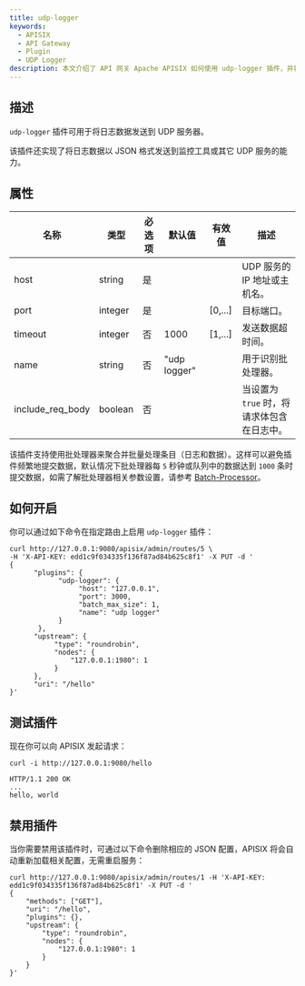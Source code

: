 ```yaml
---
title: udp-logger
keywords:
  - APISIX
  - API Gateway
  - Plugin
  - UDP Logger
description: 本文介绍了 API 网关 Apache APISIX 如何使用 udp-logger 插件，并将日志数据发送到 TCP 服务器的步骤。
---
```


<!--
#
# Licensed to the Apache Software Foundation (ASF) under one or more
# contributor license agreements.  See the NOTICE file distributed with
# this work for additional information regarding copyright ownership.
# The ASF licenses this file to You under the Apache License, Version 2.0
# (the "License"); you may not use this file except in compliance with
# the License.  You may obtain a copy of the License at
#
#     http://www.apache.org/licenses/LICENSE-2.0
#
# Unless required by applicable law or agreed to in writing, software
# distributed under the License is distributed on an "AS IS" BASIS,
# WITHOUT WARRANTIES OR CONDITIONS OF ANY KIND, either express or implied.
# See the License for the specific language governing permissions and
# limitations under the License.
#
-->

## 描述

`udp-logger` 插件可用于将日志数据发送到 UDP 服务器。

该插件还实现了将日志数据以 JSON 格式发送到监控工具或其它 UDP 服务的能力。

## 属性

| 名称             | 类型    | 必选项  | 默认值       | 有效值  | 描述                                             |
| ---------------- | ------- | ------ | ------------ | ------- | ------------------------------------------------ |
| host             | string  | 是     |              |         | UDP 服务的 IP 地址或主机名。                       |
| port             | integer | 是     |              | [0,...] | 目标端口。                                         |
| timeout          | integer | 否     | 1000         | [1,...] | 发送数据超时间。                                   |
| name             | string  | 否     | "udp logger" |         | 用于识别批处理器。                                 |
| include_req_body | boolean | 否     |              |         | 当设置为 `true` 时，将请求体包含在日志中。           |

该插件支持使用批处理器来聚合并批量处理条目（日志和数据）。这样可以避免插件频繁地提交数据，默认情况下批处理器每 `5` 秒钟或队列中的数据达到 `1000` 条时提交数据，如需了解批处理器相关参数设置，请参考 [Batch-Processor](../batch-processor.md#配置)。

## 如何开启

你可以通过如下命令在指定路由上启用 `udp-logger` 插件：

```shell
curl http://127.0.0.1:9080/apisix/admin/routes/5 \
-H 'X-API-KEY: edd1c9f034335f136f87ad84b625c8f1' -X PUT -d '
{
      "plugins": {
            "udp-logger": {
                 "host": "127.0.0.1",
                 "port": 3000,
                 "batch_max_size": 1,
                 "name": "udp logger"
            }
       },
      "upstream": {
           "type": "roundrobin",
           "nodes": {
               "127.0.0.1:1980": 1
           }
      },
      "uri": "/hello"
}'
```

## 测试插件

现在你可以向 APISIX 发起请求：

```shell
curl -i http://127.0.0.1:9080/hello
```

```
HTTP/1.1 200 OK
...
hello, world
```

## 禁用插件

当你需要禁用该插件时，可通过以下命令删除相应的 JSON 配置，APISIX 将会自动重新加载相关配置，无需重启服务：

```shell
curl http://127.0.0.1:9080/apisix/admin/routes/1 -H 'X-API-KEY: edd1c9f034335f136f87ad84b625c8f1' -X PUT -d '
{
    "methods": ["GET"],
    "uri": "/hello",
    "plugins": {},
    "upstream": {
        "type": "roundrobin",
        "nodes": {
            "127.0.0.1:1980": 1
        }
    }
}'
```
